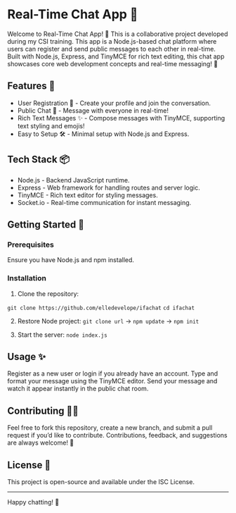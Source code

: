  # Real-Time Chat App 💬
Welcome to Real-Time Chat App! 🎉 This is a collaborative project developed during my CSI training. This app is a Node.js-based chat platform where users can register and send public messages to each other in real-time. Built with Node.js, Express, and TinyMCE for rich text editing, this chat app showcases core web development concepts and real-time messaging! 🚀

## Features 🌟
- User Registration 🔑 - Create your profile and join the conversation.
- Public Chat 💬 - Message with everyone in real-time!
- Rich Text Messages ✨ - Compose messages with TinyMCE, supporting text styling and emojis!
- Easy to Setup 🛠️ - Minimal setup with Node.js and Express.

## Tech Stack 📦
* Node.js - Backend JavaScript runtime.
* Express - Web framework for handling routes and server logic.
* TinyMCE - Rich text editor for styling messages.
* Socket.io - Real-time communication for instant messaging.


## Getting Started 🚀

### Prerequisites
Ensure you have Node.js and npm installed.

### Installation

1. Clone the repository:

`` git clone https://github.com/elledevelope/ifachat ``
``cd ifachat`` 

2. Restore Node project:
`git clone url` -> `npm update` -> `npm init`

3. Start the server:
`node index.js`


## Usage ✨
Register as a new user or login if you already have an account.
Type and format your message using the TinyMCE editor.
Send your message and watch it appear instantly in the public chat room.

<!-- ## Future Improvements 📚
Private Messaging 🤫 - One-on-one messaging with users.
User Avatars 🖼️ - Add avatars for a more personalized chat experience.
Emojis & Reactions 👍 - React to messages with emojis.
Message History 📜 - Store and retrieve past conversations.
Security for User Connections 🔒 - Implement enhanced security features, such as HTTPS, token-based authentication, and data encryption. -->

## Contributing 👨‍💻
Feel free to fork this repository, create a new branch, and submit a pull request if you’d like to contribute. Contributions, feedback, and suggestions are always welcome! 🌟

## License 📜
This project is open-source and available under the ISC License.

__________________________

Happy chatting! 🎉

